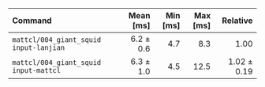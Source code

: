 | Command | Mean [ms] | Min [ms] | Max [ms] | Relative |
|:---|---:|---:|---:|---:|
| `mattcl/004_giant_squid input-lanjian` | 6.2 ± 0.6 | 4.7 | 8.3 | 1.00 |
| `mattcl/004_giant_squid input-mattcl` | 6.3 ± 1.0 | 4.5 | 12.5 | 1.02 ± 0.19 |
